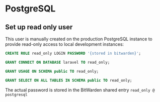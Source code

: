 # PostgreSQL

## Set up read only user

This user is manually created on the production PostgreSQL instance to provide read-only access to local development instances:

```sql
CREATE ROLE read_only LOGIN PASSWORD '{stored in bitwarden}';

GRANT CONNECT ON DATABASE laravel TO read_only;

GRANT USAGE ON SCHEMA public TO read_only;

GRANT SELECT ON ALL TABLES IN SCHEMA public TO read_only;
```

The actual password is stored in the BitWarden shared entry `read_only @ postgresql`
